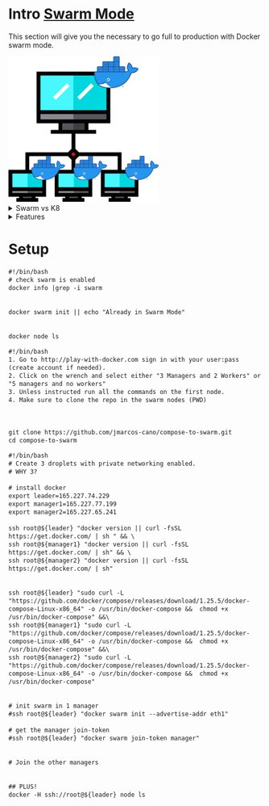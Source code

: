 
# Intro [Swarm Mode](https://docs.docker.com/engine/swarm/)
This section will give you the necessary to go full to production with Docker swarm mode.


<img src="./assets/swarm.png" class="center" alt="Swarm" style="width:300px;">

<details>
  <summary>Swarm vs K8</summary>

<h3>Docker swarm es mejor que kubernetes .... <br> pero ustedes no estan listos para esta conversacion </h3>
<img src="./assets/swarmvsk8.png" class="center" alt="Swarm vs K8" style="width:400px;">

- Just Kidding

</details>

<details>
  <summary>Features</summary>


<ul>
<li> Cluster management integrated with Docker Engine</li>


<li> Declarative service model </li>

<li> Scaling </li>

<li> Desired state reconciliation (The swarm manager node constantly monitors the desired state )</li>

<li> Multi-host networking </li>

<li> Service discovery </li>

<li> Load balancing</li>

<li> Secure by default (intra node) </li>

<li> Rolling updates </li>

<li> Hyper EASY </li>

</ul>
</details>


# Setup


```Local tab=
#!/bin/bash
# check swarm is enabled
docker info |grep -i swarm


docker swarm init || echo "Already in Swarm Mode"


docker node ls

```

```PlaywithDocker tab=
#!/bin/bash
1. Go to http://play-with-docker.com sign in with your user:pass (create account if needed).
2. Click on the wrench and select either "3 Managers and 2 Workers" or "5 managers and no workers"
3. Unless instructed run all the commands on the first node.
4. Make sure to clone the repo in the swarm nodes (PWD)



git clone https://github.com/jmarcos-cano/compose-to-swarm.git
cd compose-to-swarm
```

```DigitalOcean tab=
#!/bin/bash
# Create 3 droplets with private networking enabled.
# WHY 3?

# install docker
export leader=165.227.74.229
export manager1=165.227.77.199
export manager2=165.227.65.241

ssh root@${leader} "docker version || curl -fsSL https://get.docker.com/ | sh " && \
ssh root@${manager1} "docker version || curl -fsSL https://get.docker.com/ | sh" && \
ssh root@${manager2} "docker version || curl -fsSL https://get.docker.com/ | sh"


ssh root@${leader} "sudo curl -L "https://github.com/docker/compose/releases/download/1.25.5/docker-compose-Linux-x86_64" -o /usr/bin/docker-compose &&  chmod +x /usr/bin/docker-compose" &&\
ssh root@${manager1} "sudo curl -L "https://github.com/docker/compose/releases/download/1.25.5/docker-compose-Linux-x86_64" -o /usr/bin/docker-compose &&  chmod +x /usr/bin/docker-compose" &&\
ssh root@${manager2} "sudo curl -L "https://github.com/docker/compose/releases/download/1.25.5/docker-compose-Linux-x86_64" -o /usr/bin/docker-compose &&  chmod +x /usr/bin/docker-compose"


# init swarm in 1 manager
#ssh root@${leader} "docker swarm init --advertise-addr eth1"

# get the manager join-token
#ssh root@${leader} "docker swarm join-token manager"


# Join the other managers


## PLUS!
docker -H ssh://root@${leader} node ls

```
